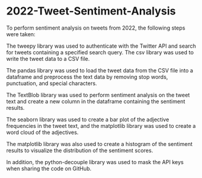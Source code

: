 # 2022-Tweet-Sentiment-Analysis

To perform sentiment analysis on tweets from 2022, the following steps were taken:

The tweepy library was used to authenticate with the Twitter API and search for tweets containing a specified search query. The csv library was used to write the tweet data to a CSV file.

The pandas library was used to load the tweet data from the CSV file into a dataframe and preprocess the text data by removing stop words, punctuation, and special characters.

The TextBlob library was used to perform sentiment analysis on the tweet text and create a new column in the dataframe containing the sentiment results.

The seaborn library was used to create a bar plot of the adjective frequencies in the tweet text, and the matplotlib library was used to create a word cloud of the adjectives.

The matplotlib library was also used to create a histogram of the sentiment results to visualize the distribution of the sentiment scores.

In addition, the python-decouple library was used to mask the API keys when sharing the code on GitHub.
